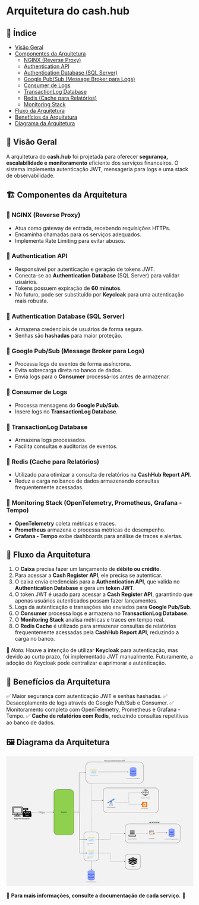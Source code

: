 # Arquitetura do cash.hub

## 📌 Índice
- [Visão Geral](#visão-geral)
- [Componentes da Arquitetura](#componentes-da-arquitetura)
  - [NGINX (Reverse Proxy)](#nginx-reverse-proxy)
  - [Authentication API](#authentication-api)
  - [Authentication Database (SQL Server)](#authentication-database-sql-server)
  - [Google Pub/Sub (Message Broker para Logs)](#google-pubsub-message-broker-para-logs)
  - [Consumer de Logs](#consumer-de-logs)
  - [TransactionLog Database](#transactionlog-database)
  - [Redis (Cache para Relatórios)](#redis-cache-para-relatórios)
  - [Monitoring Stack](#monitoring-stack-opentelemetry-prometheus-grafana---tempo)
- [Fluxo da Arquitetura](#fluxo-da-arquitetura)
- [Benefícios da Arquitetura](#benefícios-da-arquitetura)
- [Diagrama da Arquitetura](#diagrama-da-arquitetura)

## 📜 Visão Geral
A arquitetura do **cash.hub** foi projetada para oferecer **segurança, escalabilidade e monitoramento** eficiente dos serviços financeiros. O sistema implementa autenticação JWT, mensageria para logs e uma stack de observabilidade.

## 🏗️ Componentes da Arquitetura

### 🔹 **NGINX (Reverse Proxy)**
- Atua como gateway de entrada, recebendo requisições HTTPs.
- Encaminha chamadas para os serviços adequados.
- Implementa Rate Limiting para evitar abusos.

### 🔹 **Authentication API**
- Responsável por autenticação e geração de tokens JWT.
- Conecta-se ao **Authentication Database** (SQL Server) para validar usuários.
- Tokens possuem expiração de **60 minutos**.
- No futuro, pode ser substituído por **Keycloak** para uma autenticação mais robusta.

### 🔹 **Authentication Database (SQL Server)**
- Armazena credenciais de usuários de forma segura.
- Senhas são **hashadas** para maior proteção.

### 🔹 **Google Pub/Sub (Message Broker para Logs)**
- Processa logs de eventos de forma assíncrona.
- Evita sobrecarga direta no banco de dados.
- Envia logs para o **Consumer** processá-los antes de armazenar.

### 🔹 **Consumer de Logs**
- Processa mensagens do **Google Pub/Sub**.
- Insere logs no **TransactionLog Database**.

### 🔹 **TransactionLog Database**
- Armazena logs processados.
- Facilita consultas e auditorias de eventos.

### 🔹 **Redis (Cache para Relatórios)**
- Utilizado para otimizar a consulta de relatórios na **CashHub Report API**.
- Reduz a carga no banco de dados armazenando consultas frequentemente acessadas.

### 🔹 **Monitoring Stack (OpenTelemetry, Prometheus, Grafana - Tempo)**
- **OpenTelemetry** coleta métricas e traces.
- **Prometheus** armazena e processa métricas de desempenho.
- **Grafana - Tempo** exibe dashboards para análise de traces e alertas.

## 🔗 Fluxo da Arquitetura
1. O **Caixa** precisa fazer um lançamento de **débito ou crédito**.
2. Para acessar a **Cash Register API**, ele precisa se autenticar.
3. O caixa envia credenciais para a **Authentication API**, que valida no **Authentication Database** e gera um **token JWT**.
4. O token JWT é usado para acessar a **Cash Register API**, garantindo que apenas usuários autenticados possam fazer lançamentos.
5. Logs da autenticação e transações são enviados para **Google Pub/Sub**.
6. O **Consumer** processa logs e armazena no **TransactionLog Database**.
7. O **Monitoring Stack** analisa métricas e traces em tempo real.
8. O **Redis Cache** é utilizado para armazenar consultas de relatórios frequentemente acessadas pela **CashHub Report API**, reduzindo a carga no banco.

📌 *Nota:* Houve a intenção de utilizar **Keycloak** para autenticação, mas devido ao curto prazo, foi implementado JWT manualmente. Futuramente, a adoção do Keycloak pode centralizar e aprimorar a autenticação.

## 📌 Benefícios da Arquitetura
✅ Maior segurança com autenticação JWT e senhas hashadas.
✅ Desacoplamento de logs através de Google Pub/Sub e Consumer.
✅ Monitoramento completo com OpenTelemetry, Prometheus e Grafana - Tempo.
✅ **Cache de relatórios com Redis**, reduzindo consultas repetitivas ao banco de dados.

## 🖼️ Diagrama da Arquitetura
![Arquitetura cash.hub](Images/Cash_Hub_Arquitetura.jpg)

📌 **Para mais informações, consulte a documentação de cada serviço.** 🚀
